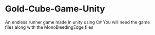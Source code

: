 # Gold-Cube-Game-Unity
An endless runner game made in unity using C#
You will need the game files along with the MonoBleedingEdge files
